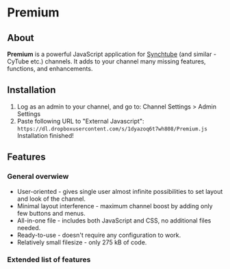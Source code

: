 # Premium
## About
**Premium** is a powerful JavaScript application for [Synchtube](https://synchtu.be/) (and similar - CyTube etc.) channels. It adds to your channel many missing features, functions, and enhancements.
## Installation
1. Log as an admin to your channel, and go to: Channel Settings > Admin Settings
2. Paste following URL to "External Javascript": `https://dl.dropboxusercontent.com/s/1dyazoq6t7wh808/Premium.js`
Installation finished!
## Features
### General overwiew
* User-oriented - gives single user almost infinite possibilities to set layout and look of the channel.
* Minimal layout interference - maximum channel boost by adding only few buttons and menus.
* All-in-one file - includes both JavaScript and CSS, no additional files needed.
* Ready-to-use - doesn't require any configuration to work.
* Relatively small filesize - only 275 kB of code.
### Extended list of features
